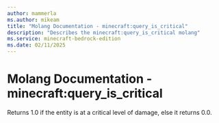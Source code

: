 ```yaml
---
author: mammerla
ms.author: mikeam
title: "Molang Documentation - minecraft:query_is_critical"
description: "Describes the minecraft:query_is_critical molang"
ms.service: minecraft-bedrock-edition
ms.date: 02/11/2025 
---
```


# Molang Documentation - minecraft:query_is_critical

Returns 1.0 if the entity is at a critical level of damage, else it returns 0.0.
